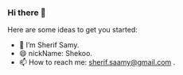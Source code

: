 ### Hi there 👋


Here are some ideas to get you started:

- 🔭 I’m Sherif Samy.
- 😄 nickName: Shekoo.
- 📫 How to reach me: sherif.saamy@gmail.com .


